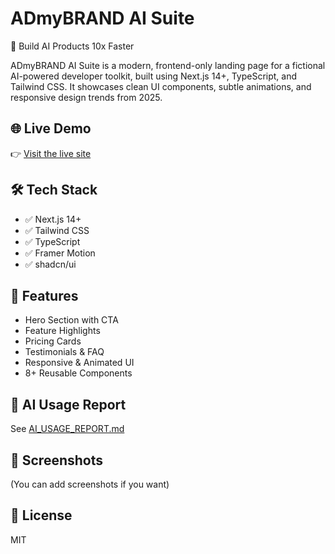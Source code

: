 # ADmyBRAND AI Suite

🚀 Build AI Products 10x Faster

ADmyBRAND AI Suite is a modern, frontend-only landing page for a fictional AI-powered developer toolkit, built using Next.js 14+, TypeScript, and Tailwind CSS. It showcases clean UI components, subtle animations, and responsive design trends from 2025.

## 🌐 Live Demo

👉 [Visit the live site](https://admybrand-seven-tau.vercel.app/)

## 🛠️ Tech Stack

- ✅ Next.js 14+
- ✅ Tailwind CSS
- ✅ TypeScript
- ✅ Framer Motion
- ✅ shadcn/ui

## 📁 Features

- Hero Section with CTA
- Feature Highlights
- Pricing Cards
- Testimonials & FAQ
- Responsive & Animated UI
- 8+ Reusable Components

## 📄 AI Usage Report

See [AI_USAGE_REPORT.md](./AI_USAGE_REPORT.md)

## 📸 Screenshots

(You can add screenshots if you want)

## 📜 License

MIT
